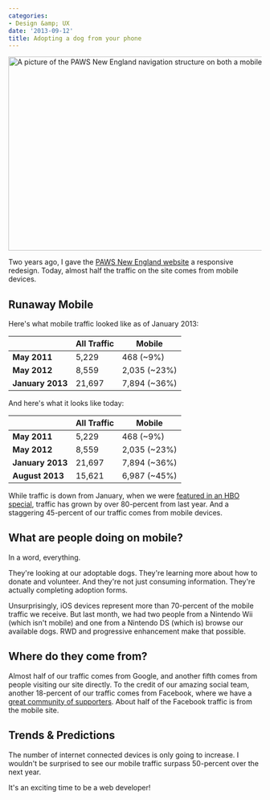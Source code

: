 ```yaml
---
categories:
- Design &amp; UX
date: '2013-09-12'
title: Adopting a dog from your phone
---
```


<img src="https://gomakethings.com/wp-content/uploads/2012/10/paws-ia1.jpg" alt="A picture of the PAWS New England navigation structure on both a mobile phone and a tablet" width="640" height="386" class="aligncenter size-full wp-image-4219" />

<p>Two years ago, I gave the <a href="http://www.pawsnewengland.com/">PAWS New England website</a> a responsive redesign. Today, almost half the traffic on the site comes from mobile devices.
<!--more--></p>

<h2>Runaway Mobile</h2>

Here's what mobile traffic looked like as of January 2013:

<table class="table">
<thead>
<tr>
<th></th>
<th>All Traffic</th>
<th>Mobile</th>
</tr>
</thead>
<tbody>
<tr>
<td><strong>May 2011</strong></td>
<td>5,229</td>
<td>468 (~9%)</td>
</tr>
<tr>
<td><strong>May 2012</strong></td>
<td>8,559</td>
<td>2,035 (~23%)</td>
</tr>
<tr>
<td><strong>January 2013</strong></td>
<td>21,697</td>
<td>7,894 (~36%)</td>
</tr>
</tbody>
</table>

And here's what it looks like today:

<table class="table">
<thead>
<tr>
<th></th>
<th>All Traffic</th>
<th>Mobile</th>
</tr>
</thead>
<tbody>
<tr>
<td><strong>May 2011</strong></td>
<td>5,229</td>
<td>468 (~9%)</td>
</tr>
<tr>
<td><strong>May 2012</strong></td>
<td>8,559</td>
<td>2,035 (~23%)</td>
</tr>
<tr>
<td><strong>January 2013</strong></td>
<td>21,697</td>
<td>7,894 (~36%)</td>
</tr>
<tr>
<td><strong>August 2013</strong></td>
<td>15,621</td>
<td>6,987 (~45%)</td>
</tr>
</tbody>
</table>

While traffic is down from January, when we were <a href="http://www.pawsnewengland.com/hbo/">featured in an HBO special</a>, traffic has grown by over 80-percent from last year. And a staggering 45-percent of our traffic comes from mobile devices.

<h2>What are people doing on mobile?</h2>

In a word, everything.

They're looking at our adoptable dogs. They're learning more about how to donate and volunteer. And they're not just consuming information. They're actually completing adoption forms.

Unsurprisingly, iOS devices represent more than 70-percent of the mobile traffic we receive. But last month, we had two people from a Nintendo Wii (which isn't mobile) and one from a Nintendo DS (which is) browse our available dogs. RWD and progressive enhancement make that possible.

<h2>Where do they come from?</h2>

Almost half of our traffic comes from Google, and another fifth comes from people visiting our site directly. To the credit of our amazing social team, another 18-percent of our traffic comes from Facebook, where we have a <a href="https://www.facebook.com/PAWSNewEngland">great community of supporters</a>. About half of the Facebook traffic is from the mobile site.

<h2>Trends &amp; Predictions</h2>

The number of internet connected devices is only going to increase. I wouldn't be surprised to see our mobile traffic surpass 50-percent over the next year.

It's an exciting time to be a web developer!